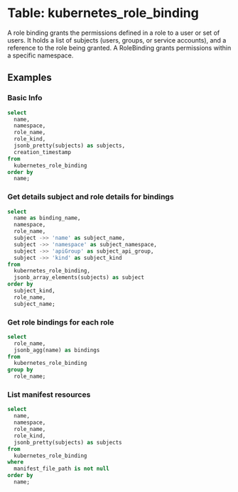 # Table: kubernetes_role_binding

A role binding grants the permissions defined in a role to a user or set of users. It holds a list of subjects (users, groups, or service accounts), and a reference to the role being granted. A RoleBinding grants permissions within a specific namespace.

## Examples

### Basic Info

```sql
select
  name,
  namespace,
  role_name,
  role_kind,
  jsonb_pretty(subjects) as subjects,
  creation_timestamp
from
  kubernetes_role_binding
order by
  name;
```

### Get details subject and role details for bindings

```sql
select
  name as binding_name,
  namespace,
  role_name,
  subject ->> 'name' as subject_name,
  subject ->> 'namespace' as subject_namespace,
  subject ->> 'apiGroup' as subject_api_group,
  subject ->> 'kind' as subject_kind
from
  kubernetes_role_binding,
  jsonb_array_elements(subjects) as subject
order by
  subject_kind,
  role_name,
  subject_name;
```

### Get role bindings for each role

```sql
select
  role_name,
  jsonb_agg(name) as bindings
from
  kubernetes_role_binding
group by
  role_name;
```

### List manifest resources

```sql
select
  name,
  namespace,
  role_name,
  role_kind,
  jsonb_pretty(subjects) as subjects
from
  kubernetes_role_binding
where
  manifest_file_path is not null
order by
  name;
```
